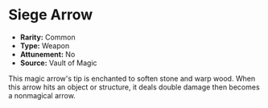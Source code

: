 # Siege Arrow

- **Rarity:** Common
- **Type:** Weapon
- **Attunement:** No
- **Source:** Vault of Magic

This magic arrow's tip is enchanted to soften stone and warp wood. When this arrow hits an object or structure, it deals double damage then becomes a nonmagical arrow.
